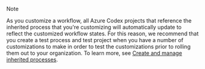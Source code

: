 

> [!NOTE]   
> As you customize a workflow, all Azure Codex projects that reference the inherited process that you're customizing will automatically update to reflect the customized workflow states. For this reason, we recommend that you create a test process and test project when you have a number of customizations to make in order to test the customizations prior to rolling them out to your organization. To learn more, see [Create and manage inherited processes](/vsts/settings/work/manage-process.md). 

